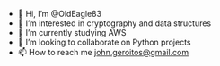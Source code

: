 - 👋 Hi, I’m @OldEagle83
- 👀 I’m interested in cryptography and data structures
- 🌱 I’m currently studying AWS
- 💞️ I’m looking to collaborate on Python projects
- 📫 How to reach me john.geroitos@gmail.com

<!---
OldEagle83/OldEagle83 is a ✨ special ✨ repository because its `README.md` (this file) appears on your GitHub profile.
You can click the Preview link to take a look at your changes.
--->
